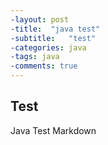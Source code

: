 ```yaml
---
-layout: post
-title:  "java test"
-subtitle:   "test"
-categories: java
-tags: java  
-comments: true
---
```

## Test

Java
Test
Markdown